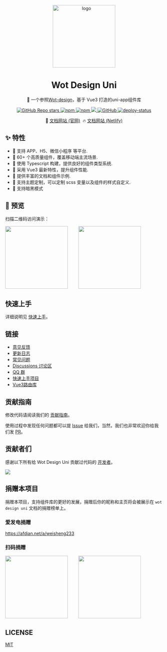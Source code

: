 <p align="center">
    <img alt="logo" src="https://wot-design-uni.cn/wot-design.png" width="200">
</p>
<h1 align="center">Wot Design Uni</h1>

<p align="center">📱 一个参照<a href="https://ftf.jd.com/wot-design/">Wot-design</a>，基于 Vue3 打造的uni-app组件库</p>

<p align="center">

<a href="https://github.com/Moonofweisheng/wot-design-uni">
  <img alt="GitHub Repo stars" src="https://img.shields.io/github/stars/Moonofweisheng/wot-design-uni?logo=github&color=%234d80f0&link=https%3A%2F%2Fgithub.com%2FMoonofweisheng%2Fwot-design-uni">
 </a>

<a href="https://www.npmjs.com/package/wot-design-uni">
  <img alt="npm" src="https://img.shields.io/npm/v/wot-design-uni?logo=npm&color=%234d80f0&link=https%3A%2F%2Fwww.npmjs.com%2Fpackage%2Fwot-design-uni">
</a>

<a href="https://www.npmjs.com/package/wot-design-uni">
  <img alt="npm" src="https://img.shields.io/npm/dw/wot-design-uni?logo=npm&link=https%3A%2F%2Fwww.npmjs.com%2Fpackage%2Fwot-design-uni">
</a>

<a href="https://www.npmjs.com/package/wot-design-uni">
  <img src="https://img.shields.io/npm/dt/wot-design-uni?style=flat-square">
</a>

<a href="https://github.com/Moonofweisheng/wot-design-uni">
  <img alt="GitHub" src="https://img.shields.io/github/license/Moonofweisheng/wot-design-uni?logo=github">
 </a>

<a href="https://app.netlify.com/sites/wot-design-uni/deploys" target="_blank" referrerpolicy="no-referrer">
  <img src="https://api.netlify.com/api/v1/badges/0991d8a9-0fb0-483b-8961-5bde066bbd50/deploy-status" alt="deploy-status" />
</a>

</p>

<p align="center">
  🚀 <a href="https://wot-design-uni.cn/">文档网站 (官网)</a>&nbsp;
  🔥 <a href="https://wot-design-uni.netlify.app/">文档网站 (Netlify)</a>
</p>

## ✨ 特性

- 🚀 支持 APP、H5、微信小程序 等平台.
- 🚀 60+ 个高质量组件，覆盖移动端主流场景.
- 💪 使用 Typescript 构建，提供良好的组件类型系统.
- 💪 采用 Vue3 最新特性，提升组件性能.
- 📖 提供丰富的文档和组件示例.
- 🎨 支持主题定制，可以定制 scss 变量以及组件的样式自定义.
- 🍭 支持暗黑模式

## 📱 预览

扫描二维码访问演示：

<p>
<img src="https://wot-design-uni.cn/wx.jpg" width="200" height="200" style="margin-right:30px"/>
<img src="https://wot-design-uni.cn/alipay.png" width="200" height="200" />
</p>

## 快速上手

详细说明见 [快速上手](https://wot-design-uni.cn/guide/quick-use.html)。

## 链接

* [意见反馈](https://github.com/Moonofweisheng/wot-design-uni/issues)
* [更新日志](https://wot-design-uni.cn/guide/changelog.html)
* [常见问题](https://wot-design-uni.cn/guide/common-problems.html)
* [Discussions 讨论区](https://github.com/Moonofweisheng/wot-design-uni/discussions)
* [QQ 群](https://qm.qq.com/cgi-bin/qm/qr?k=O1Z3pal6StL39qHtABqR54Tb56igr90O&jump_from=webapi&authKey=MtVWfi/EQbT03wW7tKXv4bmyKYHBHtzI8VewlzSsOdxFjN0wbgNy17np9Z9yC4Z8)
* [快速上手项目](https://github.com/Moonofweisheng/wot-starter)
* [Vue3路由库](https://moonofweisheng.gitee.io/uni-mini-router/)

## 贡献指南

修改代码请阅读我们的 [贡献指南](https://github.com/Moonofweisheng/wot-design-uni/blob/develop/.github/CONTRIBUTING.md)。

使用过程中发现任何问题都可以提 [Issue](https://github.com/Moonofweisheng/wot-design-uni/issues) 给我们，当然，我们也非常欢迎你给我们发 [PR](https://github.com/Moonofweisheng/wot-design-uni/pulls)。

## 贡献者们
感谢以下所有给 Wot Design Uni 贡献过代码的 [开发者](https://github.com/Moonofweisheng/wot-design-uni/graphs/contributors)。


<a href="https://github.com/Moonofweisheng/wot-design-uni/graphs/contributors">
  <img src="https://contrib.rocks/image?repo=Moonofweisheng/wot-design-uni" />
</a>


## 捐赠本项目

捐赠本项目，支持组件库的更好的发展，捐赠后你的昵称和主页将会被展示在 `wot design uni` 文档的捐赠榜单上。

### 爱发电捐赠

<a href="https://afdian.net/a/weisheng233">https://afdian.net/a/weisheng233</a>

### 扫码捐赠

<p>
<img src="https://wot-design-uni.cn/weixinQrcode.jpg" width="200" height="200" style="margin-right:30px"/>
<img src="https://wot-design-uni.cn/alipayQrcode.jpg" width="200" height="200" />
</p>

## LICENSE

[MIT](https://github.com/Moonofweisheng/wot-design-uni/blob/develop/LICENSE)
